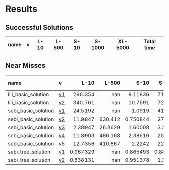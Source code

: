# Results

## Successful Solutions

| name   | v   | L-10   | L-500   | S-10   | S-1000   | XL-5000   | Total time   |
|--------|-----|--------|---------|--------|----------|-----------|--------------|

## Near Misses

| name                | v                          |       L-10 |    L-500 |      S-10 |     S-1000 |   XL-5000 |
|:--------------------|:---------------------------|-----------:|---------:|----------:|-----------:|----------:|
| lili_basic_solution | [v1](../../commit/07a3e46) | 296.354    | nan      |  9.11836  | 717.327    |       nan |
| lili_basic_solution | [v2](../../commit/22adf02) | 340.761    | nan      | 10.7591   | 729.522    |       nan |
| sebi_basic_solution | [v1](../../commit/eaca833) |  24.5192   | nan      |  1.0919   |  41.5967   |       nan |
| sebi_basic_solution | [v2](../../commit/3371540) |  11.9847   | 630.412  |  0.750844 |  27.2496   |       nan |
| sebi_basic_solution | [v3](../../commit/fe517a0) |   2.38947  |  26.3629 |  1.60008  |   3.56721  |       nan |
| sebi_basic_solution | [v4](../../commit/51edc94) |  11.8903   | 486.168  |  2.38616  |  25.2112   |       nan |
| sebi_basic_solution | [v5](../../commit/c1e2c40) |  12.7356   | 410.867  |  2.2242   |  22.6535   |       nan |
| sebi_tree_solution  | [v1](../../commit/c6e88f0) |   0.967329 | nan      |  0.865493 |   0.885463 |       nan |
| sebi_tree_solution  | [v2](../../commit/987dfec) |   0.838131 | nan      |  0.951378 |   1.39613  |       nan |